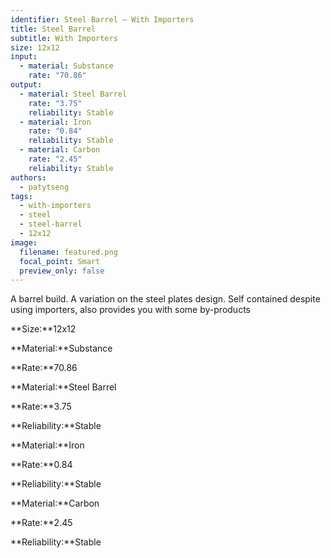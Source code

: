 ```yaml
---
identifier: Steel Barrel – With Importers
title: Steel Barrel
subtitle: With Importers
size: 12x12
input:
  - material: Substance
    rate: "70.86"
output:
  - material: Steel Barrel
    rate: "3.75"
    reliability: Stable
  - material: Iron
    rate: "0.84"
    reliability: Stable
  - material: Carbon
    rate: "2.45"
    reliability: Stable
authors:
  - patytseng
tags:
  - with-importers
  - steel
  - steel-barrel
  - 12x12
image:
  filename: featured.png
  focal_point: Smart
  preview_only: false
---
```

A barrel build. A variation on the steel plates design. Self contained despite using importers, also provides you with some by-products

**Size:**12x12

**Material:**Substance

**Rate:**70.86

**Material:**Steel Barrel

**Rate:**3.75

**Reliability:**Stable

**Material:**Iron

**Rate:**0.84

**Reliability:**Stable

**Material:**Carbon

**Rate:**2.45

**Reliability:**Stable